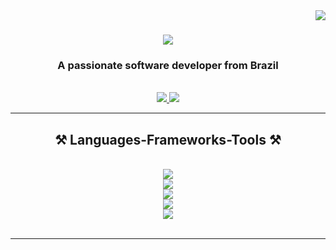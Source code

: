 <img align="right" src="https://visitor-badge.laobi.icu/badge?page_id=LucasAlv3s.visitor-badge" >

<h1 align="center">
    <img src="https://readme-typing-svg.herokuapp.com/?font=Righteous&size=35&center=true&vCenter=true&width=500&height=70&duration=4000&lines=Hi+There!+👋;+I'm+Lucas+Alves!;" />
</h1>

<h3 align="center">A passionate software developer from Brazil</h3>

<br/>

<div align="center"> 
  <a href="https://www.linkedin.com/in/lucas-alves20/" target="_blank">
    <img src="https://img.shields.io/badge/LinkedIn-0077B5?style=for-the-badge&logo=linkedin&logoColor=white" target="_blank" />
  </a>
 <!--
    - In Development...
 -->
  <a href="#" target="_blank">
     <img src="https://img.shields.io/badge/Portfolio-FF5722?style=for-the-badge&logo=todoist&logoColor=white" target="_blank" />
  </a>
</div>

<hr/>

<h2 align="center">⚒️ Languages-Frameworks-Tools ⚒️</h2>
<br/>
<div align="center">
    <img src="https://skillicons.dev/icons?i=anaconda,androidstudio,atom,visualstudio,powershell,vscode,bash" />
    <br/>
    <img src="https://skillicons.dev/icons?i=js,php,java,python,r,cs,html,css" />
    <br/>
    <img src="https://skillicons.dev/icons?i=git,github,gitlab" />
    <br/>
    <img src="https://skillicons.dev/icons?i=bootstrap,materialui,sass,tailwind,nodejs,prisma,nestjs,nextjs,angular,react,vue,electron,express,threejs,ts,astro,bun,django,flask,gradle,spring,jquery,laravel,opencv,pytorch,sklearn,selenium,tensorflow">
    <br/>
    <img src="https://skillicons.dev/icons?i=mysql,sqlite,postgres,mongodb" />
</div>

<br/>
<hr/>
